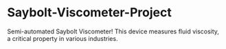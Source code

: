 # Saybolt-Viscometer-Project
Semi-automated Saybolt Viscometer! This device measures fluid viscosity, a critical property in various industries.
